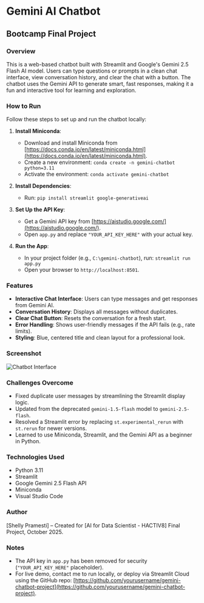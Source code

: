 # Gemini AI Chatbot
## Bootcamp Final Project

### Overview
This is a web-based chatbot built with Streamlit and Google's Gemini 2.5 Flash AI model. Users can type questions or prompts in a clean chat interface, view conversation history, and clear the chat with a button. The chatbot uses the Gemini API to generate smart, fast responses, making it a fun and interactive tool for learning and exploration.

### How to Run
Follow these steps to set up and run the chatbot locally:

1. **Install Miniconda**:
   - Download and install Miniconda from [https://docs.conda.io/en/latest/miniconda.html](https://docs.conda.io/en/latest/miniconda.html).
   - Create a new environment: `conda create -n gemini-chatbot python=3.11`
   - Activate the environment: `conda activate gemini-chatbot`

2. **Install Dependencies**:
   - Run: `pip install streamlit google-generativeai`

3. **Set Up the API Key**:
   - Get a Gemini API key from [https://aistudio.google.com/](https://aistudio.google.com/).
   - Open `app.py` and replace `"YOUR_API_KEY_HERE"` with your actual key.

4. **Run the App**:
   - In your project folder (e.g., `C:\gemini-chatbot`), run: `streamlit run app.py`
   - Open your browser to `http://localhost:8501`.

### Features
- **Interactive Chat Interface**: Users can type messages and get responses from Gemini AI.
- **Conversation History**: Displays all messages without duplicates.
- **Clear Chat Button**: Resets the conversation for a fresh start.
- **Error Handling**: Shows user-friendly messages if the API fails (e.g., rate limits).
- **Styling**: Blue, centered title and clean layout for a professional look.

### Screenshot
![Chatbot Interface](chatbot_screenshot.png)

### Challenges Overcome
- Fixed duplicate user messages by streamlining the Streamlit display logic.
- Updated from the deprecated `gemini-1.5-flash` model to `gemini-2.5-flash`.
- Resolved a Streamlit error by replacing `st.experimental_rerun` with `st.rerun` for newer versions.
- Learned to use Miniconda, Streamlit, and the Gemini API as a beginner in Python.

### Technologies Used
- Python 3.11
- Streamlit
- Google Gemini 2.5 Flash API
- Miniconda
- Visual Studio Code

### Author
[Shelly Pramesti] – Created for [AI for Data Scientist - HACTIV8] Final Project, October 2025.

### Notes
- The API key in `app.py` has been removed for security (`"YOUR_API_KEY_HERE"` placeholder).
- For live demo, contact me to run locally, or deploy via Streamlit Cloud using the GitHub repo: [https://github.com/yourusername/gemini-chatbot-project](https://github.com/yourusername/gemini-chatbot-project).

